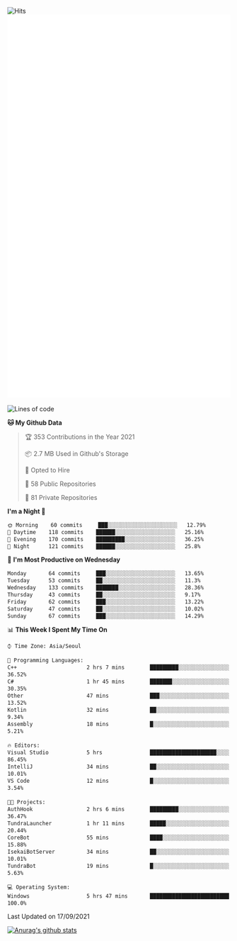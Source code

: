 ![Hits](https://hits.seeyoufarm.com/api/count/incr/badge.svg?url=https%3A%2F%2Fgithub.com%2Fkokose1234&count_bg=%2379C83D&title_bg=%23555555&icon=apple.svg&icon_color=%23E7E7E7&title=hits&edge_flat=false)
<br/>
![Metrics](https://github.com/kokose1234/kokose1234/blob/main/github-metrics.svg)

<!--START_SECTION:waka-->
![Lines of code](https://img.shields.io/badge/From%20Hello%20World%20I%27ve%20Written-12.4%20million%20lines%20of%20code-blue)

**🐱 My Github Data** 

> 🏆 353 Contributions in the Year 2021
 > 
> 📦 2.7 MB Used in Github's Storage 
 > 
> 💼 Opted to Hire
 > 
> 📜 58 Public Repositories 
 > 
> 🔑 81 Private Repositories  
 > 
**I'm a Night 🦉** 

```text
🌞 Morning    60 commits     ███░░░░░░░░░░░░░░░░░░░░░░   12.79% 
🌆 Daytime    118 commits    ██████░░░░░░░░░░░░░░░░░░░   25.16% 
🌃 Evening    170 commits    █████████░░░░░░░░░░░░░░░░   36.25% 
🌙 Night      121 commits    ██████░░░░░░░░░░░░░░░░░░░   25.8%

```
📅 **I'm Most Productive on Wednesday** 

```text
Monday       64 commits     ███░░░░░░░░░░░░░░░░░░░░░░   13.65% 
Tuesday      53 commits     ██░░░░░░░░░░░░░░░░░░░░░░░   11.3% 
Wednesday    133 commits    ███████░░░░░░░░░░░░░░░░░░   28.36% 
Thursday     43 commits     ██░░░░░░░░░░░░░░░░░░░░░░░   9.17% 
Friday       62 commits     ███░░░░░░░░░░░░░░░░░░░░░░   13.22% 
Saturday     47 commits     ██░░░░░░░░░░░░░░░░░░░░░░░   10.02% 
Sunday       67 commits     ███░░░░░░░░░░░░░░░░░░░░░░   14.29%

```


📊 **This Week I Spent My Time On** 

```text
⌚︎ Time Zone: Asia/Seoul

💬 Programming Languages: 
C++                      2 hrs 7 mins        █████████░░░░░░░░░░░░░░░░   36.52% 
C#                       1 hr 45 mins        ███████░░░░░░░░░░░░░░░░░░   30.35% 
Other                    47 mins             ███░░░░░░░░░░░░░░░░░░░░░░   13.52% 
Kotlin                   32 mins             ██░░░░░░░░░░░░░░░░░░░░░░░   9.34% 
Assembly                 18 mins             █░░░░░░░░░░░░░░░░░░░░░░░░   5.21%

🔥 Editors: 
Visual Studio            5 hrs               █████████████████████░░░░   86.45% 
IntelliJ                 34 mins             ██░░░░░░░░░░░░░░░░░░░░░░░   10.01% 
VS Code                  12 mins             █░░░░░░░░░░░░░░░░░░░░░░░░   3.54%

🐱‍💻 Projects: 
AuthHook                 2 hrs 6 mins        █████████░░░░░░░░░░░░░░░░   36.47% 
TundraLauncher           1 hr 11 mins        █████░░░░░░░░░░░░░░░░░░░░   20.44% 
CoreBot                  55 mins             ████░░░░░░░░░░░░░░░░░░░░░   15.88% 
IsekaiBotServer          34 mins             ██░░░░░░░░░░░░░░░░░░░░░░░   10.01% 
TundraBot                19 mins             █░░░░░░░░░░░░░░░░░░░░░░░░   5.63%

💻 Operating System: 
Windows                  5 hrs 47 mins       █████████████████████████   100.0%

```


 Last Updated on 17/09/2021
<!--END_SECTION:waka-->

[![Anurag's github stats](https://github-readme-stats.vercel.app/api?username=kokose1234&theme=dracula)](https://github.com/anuraghazra/github-readme-stats)



	
